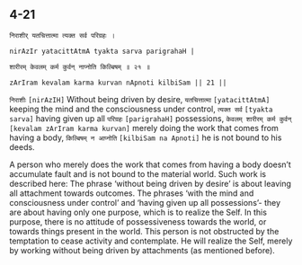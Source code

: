 ## 4-21


```shloka-sa
निराशीर् यतचित्तात्मा त्यक्त सर्व परिग्रहः ।
```
```shloka-sa-hk
nirAzIr yatacittAtmA tyakta sarva parigrahaH |
```
```shloka-sa
शारीरम् केवलम् कर्म कुर्वन् नाप्नोति किल्बिषम् ॥ २१ ॥
```
```shloka-sa-hk
zArIram kevalam karma kurvan nApnoti kilbiSam || 21 ||
```

`निराशीः` `[nirAzIH]` Without being driven by desire, `यतचित्तात्मा` `[yatacittAtmA]` keeping the mind and the consciousness under control, `त्यक्त सर्व` `[tyakta sarva]` having given up all `परिग्रहः` `[parigrahaH]` possessions, `केवलम् शारीरम् कर्म कुर्वन्` `[kevalam zArIram karma kurvan]` merely doing the work that comes from having a body, `किल्बिषम् न आप्नोति` `[kilbiSam na Apnoti]` he is not bound to his deeds.

A person who merely does the work that comes from having a body doesn’t accumulate fault and is not bound to the material world. Such work is described here: 
The phrase ‘without being driven by desire’ is about leaving all attachment towards outcomes. The phrases ‘with the mind and consciousness under control’ and ‘having given up all possessions’- they are about having only one purpose, which is to realize the Self. In this purpose, there is no attitude of possessiveness towards the world, or towards things present in the world.
This person is not obstructed by the temptation to cease activity and contemplate. He will realize the Self, merely by working without being driven by attachments (as mentioned before).

